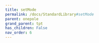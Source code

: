 ```yaml
---
title: setMode
permalink: /docs/StandardLibrary#setMode
parent: onepole
grand_parent: tpt
has_children: False
nav_order: 6
---
```

